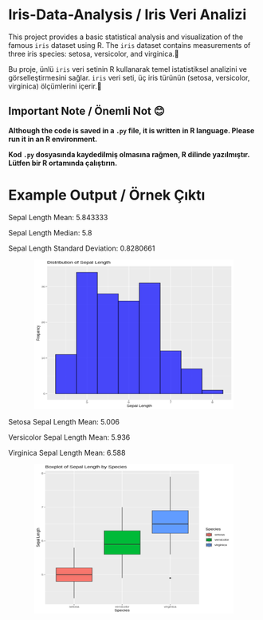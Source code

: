 # Iris-Data-Analysis / Iris Veri Analizi

This project provides a basic statistical analysis and visualization of the famous `iris` dataset using R. The `iris` dataset contains measurements of three iris species: setosa, versicolor, and virginica.🌼

Bu proje, ünlü `iris` veri setinin R kullanarak temel istatistiksel analizini ve görselleştirmesini sağlar. `iris` veri seti, üç iris türünün (setosa, versicolor, virginica) ölçümlerini içerir.🌼

## Important Note / Önemli Not 😊

**Although the code is saved in a `.py` file, it is written in R language. Please run it in an R environment.**

**Kod `.py` dosyasında kaydedilmiş olmasına rağmen, R dilinde yazılmıştır. Lütfen bir R ortamında çalıştırın.**

# Example Output / Örnek Çıktı

Sepal Length Mean: 5.843333 


Sepal Length Median: 5.8 


Sepal Length Standard Deviation: 0.8280661 

<p align="center">
  <img src="sepalLength.png" width="400" height="300" alt="Sepal Length">
</p>





Setosa Sepal Length Mean: 5.006 


Versicolor Sepal Length Mean: 5.936 


Virginica Sepal Length Mean: 6.588

<p align="center">
  <img src="bySpecies.png" width="400" height="300" alt="Example Image">
</p>



